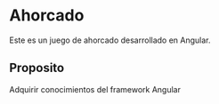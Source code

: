 # Ahorcado

Este es un juego de ahorcado desarrollado en Angular.

## Proposito
Adquirir conocimientos del framework Angular

